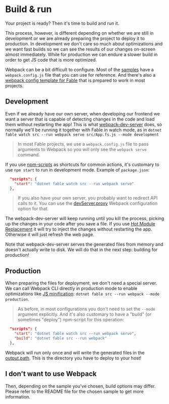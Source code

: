 # Build & run

Your project is ready? Then it's time to build and run it.

This process, however, is different depending on whether we are still in development or we are already preparing the project to deploy it to production. In development we don't care so much about optimizations and we want fast builds so we can see the results of our changes on-screen almost immediately. While for production we can endure a slower build in order to get JS code that is more optimized.

Webpack can be a bit difficult to configure. Most of the [samples](https://github.com/fable-compiler/fable3-samples) have a `webpack.config.js` file that you can use for reference. And there's also a [webpack config template for Fable](https://github.com/fable-compiler/webpack-config-template/blob/master/webpack.config.js) that is prepared to work in most projects.

## Development

Even if we already have our own server, when developing our frontend we want a server that is capable of detecting changes in the code and load them without restarting the app! This is what [webpack-dev-server](https://github.com/webpack/webpack-dev-server) does, so normally we'll be running it together with Fable in watch mode, as in `dotnet fable watch src --run webpack serve src/App.fs.js --mode development`

> In most Fable projects, we use a `webpack.config.js` file to pass arguments to Webpack so you will only see the `webpack serve` command.

If you use [npm-scripts](https://docs.npmjs.com/misc/scripts) as shortcuts for common actions, it's customary to use `npm start` to run in development mode. Example of `package.json`:

```json
  "scripts": {
    "start": "dotnet fable watch src --run webpack serve"
  },
```

> If you also have your own server, you probably want to redirect API calls to it. You can use the [devServer.proxy](https://webpack.js.org/configuration/dev-server#devserverproxy) Webpack configuration option for that.

The webpack-dev-server will keep running until you kill the process, picking up the changes in your code after you save a file. If you use [Hot Module Replacement](https://elmish.github.io/hmr/) it will try to inject the changes without restarting the app. Otherwise it will just refresh the web page.

Note that webpack-dev-server serves the generated files from memory and doesn't actually write to disk. We will do that in the next step: building for production!

## Production

When preparing the files for deployment, we don't need a special server. We can call Webpack CLI directly in production mode to enable optimizations like [JS minification](https://webpack.js.org/configuration/optimization#optimizationminimize): `dotnet fable src --run webpack --mode production`.

> As before, in most configurations you don't need to set the `--mode` argument explicitly. And it's also customary to have a "build" (or sometimes "deploy") npm-script for this operation:

```json
  "scripts": {
    "start": "dotnet fable watch src --run webpack serve",
    "build": "dotnet fable src --run webpack"
  },
```

Webpack will run only once and will write the generated files in the [output.path](https://webpack.js.org/configuration/output#outputpath). This is the directory you have to deploy to your host!

## I don't want to use Webpack

Then, depending on the sample you've chosen, build options may differ. Please refer to the README file for the chosen sample to get more information.
